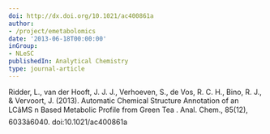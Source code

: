 ```yaml
---
doi: http://dx.doi.org/10.1021/ac400861a
author:
- /project/emetabolomics
date: '2013-06-18T00:00:00'
inGroup:
- NLeSC
publishedIn: Analytical Chemistry
type: journal-article
---
```

Ridder, L., van der Hooft, J. J. J., Verhoeven, S., de Vos, R. C. H., Bino, R. J., & Vervoort, J. (2013).  Automatic Chemical Structure Annotation of an LCâMS  n  Based Metabolic Profile from Green Tea . Anal. Chem., 85(12), 6033â6040. doi:10.1021/ac400861a

